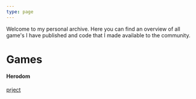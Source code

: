 ```yaml
---
type: page
---
```


Welcome to my personal archive. Here you can find an overview of all game's I have published and code that I made available to the community.

# Games

#### Herodom

[prject](./my-first-project)
